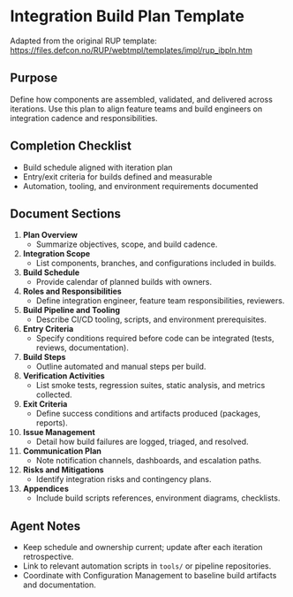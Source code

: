 # Integration Build Plan Template

Adapted from the original RUP template: https://files.defcon.no/RUP/webtmpl/templates/impl/rup_ibpln.htm

## Purpose
Define how components are assembled, validated, and delivered across iterations. Use this plan to align feature teams and build engineers on integration cadence and responsibilities.

## Completion Checklist
- Build schedule aligned with iteration plan
- Entry/exit criteria for builds defined and measurable
- Automation, tooling, and environment requirements documented

## Document Sections
1. **Plan Overview**
   - Summarize objectives, scope, and build cadence.
2. **Integration Scope**
   - List components, branches, and configurations included in builds.
3. **Build Schedule**
   - Provide calendar of planned builds with owners.
4. **Roles and Responsibilities**
   - Define integration engineer, feature team responsibilities, reviewers.
5. **Build Pipeline and Tooling**
   - Describe CI/CD tooling, scripts, and environment prerequisites.
6. **Entry Criteria**
   - Specify conditions required before code can be integrated (tests, reviews, documentation).
7. **Build Steps**
   - Outline automated and manual steps per build.
8. **Verification Activities**
   - List smoke tests, regression suites, static analysis, and metrics collected.
9. **Exit Criteria**
   - Define success conditions and artifacts produced (packages, reports).
10. **Issue Management**
    - Detail how build failures are logged, triaged, and resolved.
11. **Communication Plan**
    - Note notification channels, dashboards, and escalation paths.
12. **Risks and Mitigations**
    - Identify integration risks and contingency plans.
13. **Appendices**
    - Include build scripts references, environment diagrams, checklists.

## Agent Notes
- Keep schedule and ownership current; update after each iteration retrospective.
- Link to relevant automation scripts in `tools/` or pipeline repositories.
- Coordinate with Configuration Management to baseline build artifacts and documentation.
